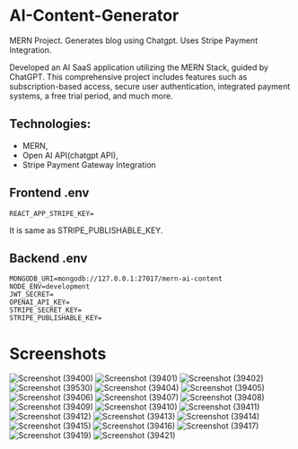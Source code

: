 # AI-Content-Generator
MERN Project. Generates blog using Chatgpt. Uses Stripe Payment Integration. 

Developed an AI SaaS application utilizing the MERN Stack, guided by ChatGPT. This comprehensive project includes features such as subscription-based access, secure user authentication, integrated payment systems, a free trial period, and much more.

## Technologies: 
- MERN,
- Open AI API(chatgpt API),
- Stripe Payment Gateway Integration

## Frontend .env
```
REACT_APP_STRIPE_KEY=
```
It is same as STRIPE_PUBLISHABLE_KEY.

## Backend .env
```
MONGODB_URI=mongodb://127.0.0.1:27017/mern-ai-content
NODE_ENV=development
JWT_SECRET=
OPENAI_API_KEY=
STRIPE_SECRET_KEY=
STRIPE_PUBLISHABLE_KEY=
```

# Screenshots
![Screenshot (39400)](https://github.com/Kritika30032002/AI-Content-Generator/assets/83400697/e0b29ff9-358e-4df2-87d4-36d6bf8f9607)
![Screenshot (39401)](https://github.com/Kritika30032002/AI-Content-Generator/assets/83400697/05ba72c0-06d3-473e-a1ca-ce72d685e265)
![Screenshot (39402)](https://github.com/Kritika30032002/AI-Content-Generator/assets/83400697/53df7e5a-2a71-41e1-b5a0-ce2785cac23b)
![Screenshot (39530)](https://github.com/Kritika30032002/AI-Content-Generator/assets/83400697/fbc6551a-270f-4b99-a3d9-1b42ad56767a)
![Screenshot (39404)](https://github.com/Kritika30032002/AI-Content-Generator/assets/83400697/3faffe6c-adf3-46a3-b1ab-c1741e46ad4a)
![Screenshot (39405)](https://github.com/Kritika30032002/AI-Content-Generator/assets/83400697/12bdeb0f-3493-44e5-a829-43c0bb6b1420)
![Screenshot (39406)](https://github.com/Kritika30032002/AI-Content-Generator/assets/83400697/e5a47df1-d7c9-43e8-baee-50ca285a03b2)
![Screenshot (39407)](https://github.com/Kritika30032002/AI-Content-Generator/assets/83400697/6789ea85-2030-44bc-817b-96701cc503f7)
![Screenshot (39408)](https://github.com/Kritika30032002/AI-Content-Generator/assets/83400697/20a39845-29ca-4a6f-9bc6-f96143f57227)
![Screenshot (39409)](https://github.com/Kritika30032002/AI-Content-Generator/assets/83400697/56b9b4ee-6b8c-4f65-9889-6c8fb4dc3c7d)
![Screenshot (39410)](https://github.com/Kritika30032002/AI-Content-Generator/assets/83400697/74906b9d-6e72-4b89-8ae4-b99299074887)
![Screenshot (39411)](https://github.com/Kritika30032002/AI-Content-Generator/assets/83400697/6ec5c981-7bdb-42db-8f1b-ef6008021931)
![Screenshot (39412)](https://github.com/Kritika30032002/AI-Content-Generator/assets/83400697/c4f704fa-60a2-4fd0-9635-397a3950b8ed)
![Screenshot (39413)](https://github.com/Kritika30032002/AI-Content-Generator/assets/83400697/2612bc93-cdad-4125-8fe7-6e61a5411ca6)
![Screenshot (39414)](https://github.com/Kritika30032002/AI-Content-Generator/assets/83400697/41f20c22-e136-4c14-8178-693e209f338a)
![Screenshot (39415)](https://github.com/Kritika30032002/AI-Content-Generator/assets/83400697/928b4326-7fb9-4bc2-be1f-7cdc90e087c1)
![Screenshot (39416)](https://github.com/Kritika30032002/AI-Content-Generator/assets/83400697/83a0fe02-31d9-45d1-9858-4346baeb1218)
![Screenshot (39417)](https://github.com/Kritika30032002/AI-Content-Generator/assets/83400697/644302fa-3337-4eac-ac95-be62ea6a6ff9)
![Screenshot (39419)](https://github.com/Kritika30032002/AI-Content-Generator/assets/83400697/769d164c-e420-4b8c-95a6-33a8b18ebe06)
![Screenshot (39421)](https://github.com/Kritika30032002/AI-Content-Generator/assets/83400697/b8a63642-9874-438a-84e6-a1a84353a665)
